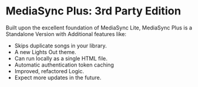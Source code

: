# MediaSync Plus: 3rd Party Edition
Built upon the excellent foundation of MediaSync Lite, MediaSync Plus is a Standalone Version with Additional features like:

  - Skips duplicate songs in your library.
  - A new Lights Out theme.
  - Can run locally as a single HTML file.
  - Automatic authentication token caching
  - Improved, refactored Logic.
  - Expect more updates in the future.
